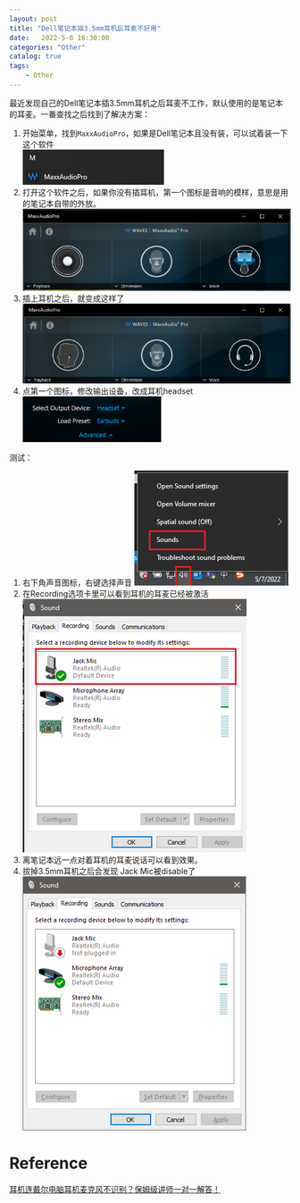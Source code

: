 ```yaml
---                
layout: post            
title: "Dell笔记本插3.5mm耳机后耳麦不好用"                
date:   2022-5-6 16:30:00                 
categories: "Other"                
catalog: true                
tags:                 
    - Other                
---      
```


最近发现自己的Dell笔记本插3.5mm耳机之后耳麦不工作，默认使用的是笔记本的耳麦。一番查找之后找到了解决方案：  
1. 开始菜单，找到`MaxxAudioPro`，如果是Dell笔记本且没有装，可以试着装一下这个软件    
   ![img](https://github.com/kerwenzhang/kerwenzhang.github.io/blob/master/_posts/image/mic1.png?raw=true)
2. 打开这个软件之后，如果你没有插耳机，第一个图标是音响的模样，意思是用的笔记本自带的外放。  
   ![img](https://github.com/kerwenzhang/kerwenzhang.github.io/blob/master/_posts/image/mic2.png?raw=true)
3. 插上耳机之后，就变成这样了  
   ![img](https://github.com/kerwenzhang/kerwenzhang.github.io/blob/master/_posts/image/mic3.png?raw=true)
4. 点第一个图标，修改输出设备，改成耳机headset
   ![img](https://github.com/kerwenzhang/kerwenzhang.github.io/blob/master/_posts/image/mic4.png?raw=true)

测试：
1. 右下角声音图标，右键选择声音
   ![img](https://github.com/kerwenzhang/kerwenzhang.github.io/blob/master/_posts/image/mic5.png?raw=true)
2. 在Recording选项卡里可以看到耳机的耳麦已经被激活
   ![img](https://github.com/kerwenzhang/kerwenzhang.github.io/blob/master/_posts/image/mic6.png?raw=true)
3. 离笔记本远一点对着耳机的耳麦说话可以看到效果。  
4. 拔掉3.5mm耳机之后会发现 Jack Mic被disable了
   ![img](https://github.com/kerwenzhang/kerwenzhang.github.io/blob/master/_posts/image/mic7.png?raw=true)
   
# Reference
[耳机连戴尔电脑耳机麦克风不识别？保姆级讲师一对一解答！](https://www.bilibili.com/video/BV1d44y1v7xo?spm_id_from=333.999.0.0)  
